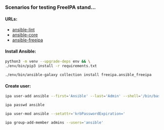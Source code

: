 ### Scenarios for testing FreeIPA stand...

#### URLs:
- [ansible-lint](https://github.com/ansible/ansible-lint/releases)
- [ansible-core](https://github.com/ansible/ansible/releases)
- [ansible-freeipa](https://galaxy.ansible.com/ui/repo/published/freeipa/ansible_freeipa/docs/)

#### Install Ansible:
```bash
python3 -m venv --upgrade-deps env && \
./env/bin/pip3 install -r requirements.txt
```
```bash
./env/bin/ansible-galaxy collection install freeipa.ansible_freeipa
```

#### Create user:
```bash
ipa user-add ansible --first='Ansible' --last='Admin' --shell='/bin/bash'
```
```bash
ipa passwd ansible
```
```bash
ipa user-mod ansible --setattr='krbPasswordExpiration='
```
```bash
ipa group-add-member admins --users='ansible'
```
